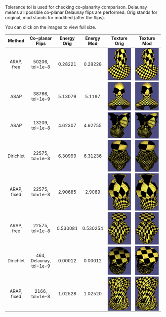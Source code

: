 Tolerance tol is used for checking co-planarity comparison. Delaunay means all possible co-planar Delaunay flips are performed.
Orig stands for original, mod stands for modified (after the flips).

You can click on the images to view full size.

| Method      | Co-planar Flips         | Energy Orig | Energy Mod | Texture Orig                                                              | Texture Mod                                                              |
| :---------: | :------------:          | :---------: | :--------: | :----------:                                                              | :---------:                                                              |
| ARAP, free  | 50206, tol=1e-8         | 0.28221     | 0.28228    | <img align="center" src="./superman_arap1_orig_tol8.png" width="300">     | <img align="center" src="./superman_arap1_mod_tol8.png" width="300">     |
| ASAP        | 38766, tol=1e-9         | 5.13079     | 5.1197     | <img align="center" src="./superman_asap1_orig_tol9.png" width="300">     | <img align="center" src="./superman_asap1_mod_tol9.png" width="300">     |
| ASAP        | 13209, tol=1e-8         | 4.62307     | 4.62755    | <img align="center" src="./gargoyle_asap1_orig_tol8.png" width="300">     | <img align="center" src="./gargoyle_asap1_mod_tol8.png" width="300">     |
| Dirichlet   | 22575,  tol=1e-8        | 6.30999     | 6.31236    | <img align="center" src="./vaselion_dirichlet_orig_tol8.png" width="300"> | <img align="center" src="./vaselion_dirichlet_mod_tol8.png" width="300"> |
| ARAP, fixed | 22575,  tol=1e-8        | 2.90685     | 2.9089     | <img align="center" src="./vaselion_arap0_orig_tol8.png" width="300">     | <img align="center" src="./vaselion_arap0_mod_tol8.png" width="300">     |
| ARAP, free  | 22575,  tol=1e-8        | 0.530081    | 0.530254   | <img align="center" src="./vaselion_arap1_orig_tol8.png" width="300">     | <img align="center" src="./vaselion_arap1_mod_tol8.png" width="300">     |
| Dirichlet   | 464, Delaunay, tol=1e-9 | 0.00012     | 0.00012    | <img align="center" src="./stripe_dirichlet_orig_tol9_d.png" width="300"> | <img align="center" src="./stripe_dirichlet_mod_tol9_d.png" width="300"> |
| ARAP, fixed | 2166, tol=1e-8          | 1.02528     | 1.02520    | <img align="center" src="./stripe_arap0_orig_tol8.png" width="300">       | <img align="center" src="./stripe_arap0_mod_tol8.png" width="300">       |

